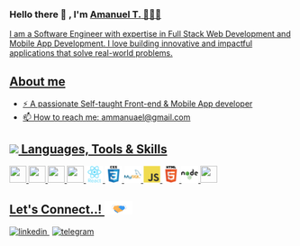 ### <b>Hello there 👋 , I'm <u><strong>Amanuel T.</strong> 🧑🏽‍💻</b>

<p align="left">
  I am a Software Engineer with expertise in Full Stack Web Development and Mobile App Development. I love building innovative and impactful applications that solve real-world problems.
</p>

## **About me**
- ⚡ A passionate Self-taught Front-end & Mobile App developer <br>
- 📫 How to reach me:  [ammanuael@gmail.com](https://malto:ammanuael@gmail.com)

## <img src="https://media2.giphy.com/media/QssGEmpkyEOhBCb7e1/giphy.gif?cid=ecf05e47a0n3gi1bfqntqmob8g9aid1oyj2wr3ds3mg700bl&rid=giphy.gif" width ="20"><b> Languages, Tools & Skills</b>
<p align="left">
    <img src="https://www.cdnlogo.com/logos/p/71/php.svg" width ="30" height="30">
    <img src="https://www.cdnlogo.com/logos/j/22/java.svg" width ="30" height="30">
    <img src="https://www.vectorlogo.zone/logos/flutterio/flutterio-icon.svg" width ="30" height="30">
    <img src="https://www.vectorlogo.zone/logos/git-scm/git-scm-icon.svg" width ="30" height="30">
    <img src="https://raw.githubusercontent.com/devicons/devicon/master/icons/react/react-original-wordmark.svg" width ="30" height="30">
    <img src="https://raw.githubusercontent.com/devicons/devicon/master/icons/css3/css3-original-wordmark.svg" width ="30" height="30">
    <img src="https://raw.githubusercontent.com/devicons/devicon/master/icons/mysql/mysql-original-wordmark.svg" width ="30" height="30">
    <img src="https://raw.githubusercontent.com/devicons/devicon/master/icons/javascript/javascript-original.svg" width ="30" height="30">
    <img src="https://raw.githubusercontent.com/devicons/devicon/master/icons/html5/html5-original-wordmark.svg" width ="30" height="30">
    <img src="https://raw.githubusercontent.com/devicons/devicon/master/icons/nodejs/nodejs-original-wordmark.svg" width ="30" height="30">
    <img src="https://www.cdnlogo.com/logos/s/90/sass.svg" width ="30" height="30">
</p>
    
## Let's Connect..! <img src="https://github.com/0xAbdulKhalid/0xAbdulKhalid/raw/main/assets/mdImages/handshake.gif" width ="50">
<a href="https://linkedin.com/in/elamani" target="_blank" style="margin-right: 5px;">
      <img src="https://raw.githubusercontent.com/rahuldkjain/github-profile-readme-generator/master/src/images/icons/Social/linked-in-alt.svg" alt="linkedin" style="width: 25px; height: 25px;" />
    </a>
    <a href="https://t.me/el_amani" target="_blank">
      <img src="https://www.cdnlogo.com/logos/t/39/telegram.svg" alt="telegram" style="width: 25px; height: 25px;" />
    </a>


<!--
**elamany/elamany** is a ✨ _special_ ✨ repository because its `README.md` (this file) appears on your GitHub profile.

Here are some ideas to get you started:

- 🔭 I’m currently working on ...
- 🌱 I’m currently learning ...
- 👯 I’m looking to collaborate on ...
- 🤔 I’m looking for help with ...
- 💬 Ask me about ...
- 📫 How to reach me: ...
- 😄 Pronouns: ...
- ⚡ Fun fact: ...
-->
